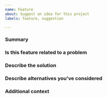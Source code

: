 ```yaml
---
name: Feature
about: Suggest an idea for this project
labels: feature, suggestion

---
```


<!--
Thank you for requesting a new feature!

Please fill in as much of template below as you can.
-->

### Summary

<!-- Provide a short summary of the feature -->

### Is this feature related to a problem

<!-- A clear and concise description of what the problem is. Ex. I'm always frustrated when [...] -->

### Describe the solution

<!-- A clear and concise description of what you want to happen. -->

### Describe alternatives you've considered

<!-- A clear and concise description of any alternative solutions or features you've considered. -->

### Additional context

<!-- Add any other context or screenshots about the feature request here. -->
